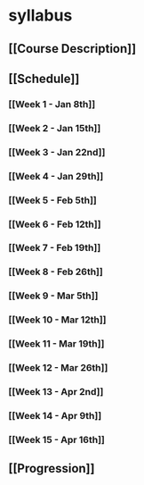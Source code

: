 # syllabus

## [[Course Description]]

## [[Schedule]]
### [[Week 1 - Jan 8th]]  
### [[Week 2 - Jan 15th]]
### [[Week 3 - Jan 22nd]]
### [[Week 4 - Jan 29th]]
### [[Week 5 - Feb 5th]]
### [[Week 6 - Feb 12th]]
### [[Week 7 - Feb 19th]]
### [[Week 8 - Feb 26th]]
### [[Week 9 - Mar 5th]]    
### [[Week 10 - Mar 12th]]
### [[Week 11 - Mar 19th]]
### [[Week 12 - Mar 26th]]
### [[Week 13 - Apr 2nd]]
### [[Week 14 - Apr 9th]]
### [[Week 15 - Apr 16th]]

## [[Progression]]

 
 